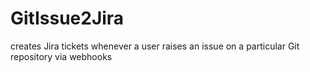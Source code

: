 # GitIssue2Jira
creates Jira tickets whenever a user raises an issue on a particular Git repository via webhooks
